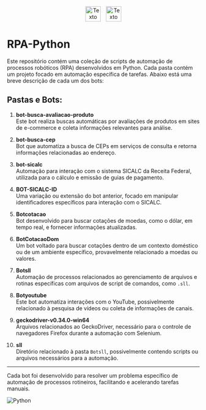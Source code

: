 <div style="text-align: center;">
    <img src="https://i.imgur.com/0Qpr4bB.png" alt="Texto alternativo da imagem 1" width="40" style="margin-right: 10px;" />
    <img src="https://i.imgur.com/qeWq2lG.jpg" alt="Texto alternativo da imagem 2" width="40" />
</div>

# RPA-Python

Este repositório contém uma coleção de scripts de automação de processos robóticos (RPA) desenvolvidos em Python. Cada pasta contém um projeto focado em automação específica de tarefas. Abaixo está uma breve descrição de cada um dos bots:

## Pastas e Bots:

1. **bot-busca-avaliacao-produto**  
   Este bot realiza buscas automáticas por avaliações de produtos em sites de e-commerce e coleta informações relevantes para análise.

2. **bot-busca-cep**  
   Bot que automatiza a busca de CEPs em serviços de consulta e retorna informações relacionadas ao endereço.

3. **bot-sicalc**  
   Automação para interação com o sistema SICALC da Receita Federal, utilizada para o cálculo e emissão de guias de pagamento.

4. **BOT-SICALC-ID**  
   Uma variação ou extensão do bot anterior, focado em manipular identificadores específicos para interação com o SICALC.

5. **Botcotacao**  
   Bot desenvolvido para buscar cotações de moedas, como o dólar, em tempo real, e fornecer informações atualizadas.

6. **BotCotacaoDom**  
   Um bot voltado para buscar cotações dentro de um contexto doméstico ou de um ambiente específico, provavelmente relacionado a moedas ou valores.

7. **Botsll**  
   Automação de processos relacionados ao gerenciamento de arquivos e rotinas específicas com arquivos de script de comandos, como `.sll`.

8. **Botyoutube**  
   Este bot automatiza interações com o YouTube, possivelmente relacionado à pesquisa de vídeos ou coleta de informações de canais.

9. **geckodriver-v0.34.0-win64**  
   Arquivos relacionados ao GeckoDriver, necessário para o controle de navegadores Firefox durante a automação com Selenium.

10. **sll**  
   Diretório relacionado à pasta `Botsll`, possivelmente contendo scripts ou arquivos necessários para a automação.

---

Cada bot foi desenvolvido para resolver um problema específico de automação de processos rotineiros, facilitando e acelerando tarefas manuais.

![Python](https://img.shields.io/badge/Python-3.x-blue.svg)